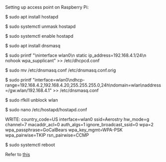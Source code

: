 Setting up access point on Raspberry Pi:

$ sudo apt install hostapd

$ sudo systemctl unmask hostapd

$ sudo systemctl enable hostapd

$ sudo apt install dnsmasq

$ sudo printf "\ninterface wlan0\n    static ip\_address=192.168.4.1/24\n    nohook wpa\_supplicant" >> /etc/dhcpcd.conf

$ sudo mv /etc/dnsmasq.conf /etc/dnsmasq.conf.orig

$ sudo printf "interface=wlan0\ndhcp-range=192.168.4.2,192.168.4.20,255.255.255.0,24h\ndomain=wlan\naddress=/gw.wlan/192.168.4.1" >> /etc/dnsmasq.conf

$ sudo rfkill unblock wlan

$ sudo nano /etc/hostapd/hostapd.conf

WRITE:
country\_code=US
interface=wlan0
ssid=Aerostry
hw\_mode=g
channel=7
macaddr\_acl=0
auth\_algs=1
ignore\_broadcast\_ssid=0
wpa=2
wpa\_passphrase=GoCalBears
wpa\_key\_mgmt=WPA-PSK
wpa\_pairwise=TKIP
rsn\_pairwise=CCMP

$ sudo systemctl reboot

Refer to [this](https://www.raspberrypi.org/documentation/configuration/wireless/access-point-routed.md)
